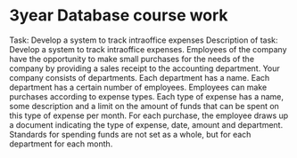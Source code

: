 # 3year Database course work
Task: Develop a system to track intraoffice expenses
Description of task:
Develop a system to track intraoffice expenses.
Employees of the company have the opportunity to make small purchases for the needs of the company by providing a sales receipt to the accounting department. 
Your company consists of departments. Each department has a name. Each department has a certain number of employees. Employees can make purchases according to expense types. 
Each type of expense has a name, some description and a limit on the amount of funds that can be spent on this type of expense per month. 
For each purchase, the employee draws up a document indicating the type of expense, date, amount and department. 
Standards for spending funds are not set as a whole, but for each department for each month.
